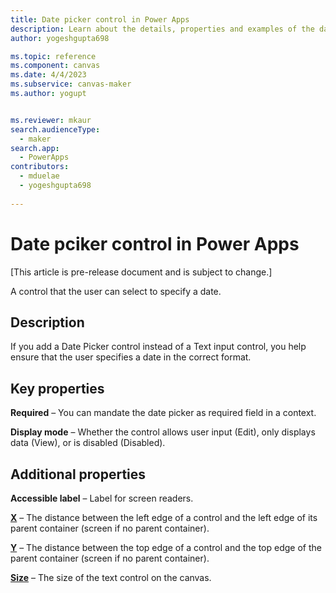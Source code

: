 ```yaml
---
title: Date picker control in Power Apps
description: Learn about the details, properties and examples of the date picker modern control in Power Apps.
author: yogeshgupta698

ms.topic: reference
ms.component: canvas
ms.date: 4/4/2023
ms.subservice: canvas-maker
ms.author: yogupt


ms.reviewer: mkaur
search.audienceType: 
  - maker
search.app: 
  - PowerApps
contributors:
  - mduelae
  - yogeshgupta698
  
---
```

# Date pciker control in Power Apps

[This article is pre-release document and is subject to change.]

A control that the user can select to specify a date.

## Description
If you add a Date Picker control instead of a Text input control, you help ensure that the user specifies a date in the correct format.

## Key properties

**Required** – You can mandate the date picker as required field in a context.

**Display mode** – Whether the control allows user input (Edit), only displays data (View), or is disabled (Disabled).

## Additional properties

**Accessible label** – Label for screen readers.

**[X](../properties-size-location.md)** – The distance between the left edge of a control and the left edge of its parent container (screen if no parent container).

**[Y](../properties-size-location.md)** – The distance between the top edge of a control and the top edge of the parent container (screen if no parent container).

**[Size](../properties-text.md)** – The size of the text control on the canvas.



